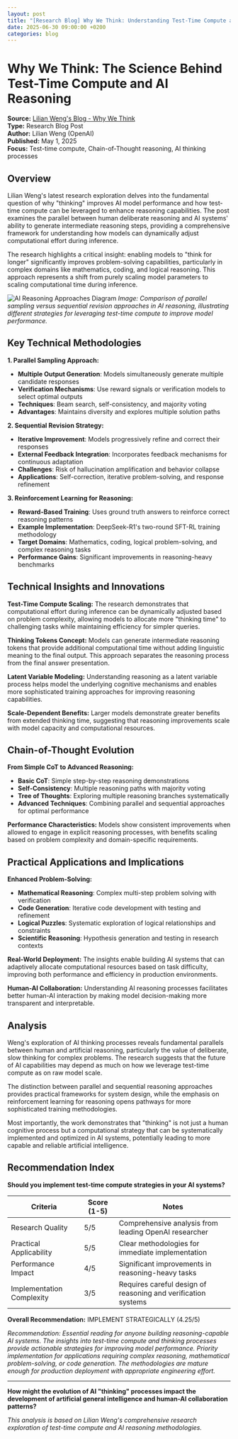 ```yaml
---
layout: post
title: "[Research Blog] Why We Think: Understanding Test-Time Compute and AI Reasoning"
date: 2025-06-30 09:00:00 +0200
categories: blog
---
```


# Why We Think: The Science Behind Test-Time Compute and AI Reasoning

**Source:** [Lilian Weng's Blog - Why We Think](https://lilianweng.github.io/posts/2025-05-01-thinking/)  
**Type:** Research Blog Post  
**Author:** Lilian Weng (OpenAI)  
**Published:** May 1, 2025  
**Focus:** Test-time compute, Chain-of-Thought reasoning, AI thinking processes

## Overview

Lilian Weng's latest research exploration delves into the fundamental question of why "thinking" improves AI model performance and how test-time compute can be leveraged to enhance reasoning capabilities. The post examines the parallel between human deliberate reasoning and AI systems' ability to generate intermediate reasoning steps, providing a comprehensive framework for understanding how models can dynamically adjust computational effort during inference.

The research highlights a critical insight: enabling models to "think for longer" significantly improves problem-solving capabilities, particularly in complex domains like mathematics, coding, and logical reasoning. This approach represents a shift from purely scaling model parameters to scaling computational time during inference.

![AI Reasoning Approaches Diagram](https://lilianweng.github.io/posts/2025-05-01-thinking/parallel_vs_sequential.png "Parallel vs Sequential Reasoning")
*Image: Comparison of parallel sampling versus sequential revision approaches in AI reasoning, illustrating different strategies for leveraging test-time compute to improve model performance.*

## Key Technical Methodologies

**1. Parallel Sampling Approach:**
- **Multiple Output Generation**: Models simultaneously generate multiple candidate responses
- **Verification Mechanisms**: Use reward signals or verification models to select optimal outputs
- **Techniques**: Beam search, self-consistency, and majority voting
- **Advantages**: Maintains diversity and explores multiple solution paths

**2. Sequential Revision Strategy:**
- **Iterative Improvement**: Models progressively refine and correct their responses
- **External Feedback Integration**: Incorporates feedback mechanisms for continuous adaptation
- **Challenges**: Risk of hallucination amplification and behavior collapse
- **Applications**: Self-correction, iterative problem-solving, and response refinement

**3. Reinforcement Learning for Reasoning:**
- **Reward-Based Training**: Uses ground truth answers to reinforce correct reasoning patterns
- **Example Implementation**: DeepSeek-R1's two-round SFT-RL training methodology
- **Target Domains**: Mathematics, coding, logical problem-solving, and complex reasoning tasks
- **Performance Gains**: Significant improvements in reasoning-heavy benchmarks

## Technical Insights and Innovations

**Test-Time Compute Scaling:**
The research demonstrates that computational effort during inference can be dynamically adjusted based on problem complexity, allowing models to allocate more "thinking time" to challenging tasks while maintaining efficiency for simpler queries.

**Thinking Tokens Concept:**
Models can generate intermediate reasoning tokens that provide additional computational time without adding linguistic meaning to the final output. This approach separates the reasoning process from the final answer presentation.

**Latent Variable Modeling:**
Understanding reasoning as a latent variable process helps model the underlying cognitive mechanisms and enables more sophisticated training approaches for improving reasoning capabilities.

**Scale-Dependent Benefits:**
Larger models demonstrate greater benefits from extended thinking time, suggesting that reasoning improvements scale with model capacity and computational resources.

## Chain-of-Thought Evolution

**From Simple CoT to Advanced Reasoning:**
- **Basic CoT**: Simple step-by-step reasoning demonstrations
- **Self-Consistency**: Multiple reasoning paths with majority voting
- **Tree of Thoughts**: Exploring multiple reasoning branches systematically
- **Advanced Techniques**: Combining parallel and sequential approaches for optimal performance

**Performance Characteristics:**
Models show consistent improvements when allowed to engage in explicit reasoning processes, with benefits scaling based on problem complexity and domain-specific requirements.

## Practical Applications and Implications

**Enhanced Problem-Solving:**
- **Mathematical Reasoning**: Complex multi-step problem solving with verification
- **Code Generation**: Iterative code development with testing and refinement
- **Logical Puzzles**: Systematic exploration of logical relationships and constraints
- **Scientific Reasoning**: Hypothesis generation and testing in research contexts

**Real-World Deployment:**
The insights enable building AI systems that can adaptively allocate computational resources based on task difficulty, improving both performance and efficiency in production environments.

**Human-AI Collaboration:**
Understanding AI reasoning processes facilitates better human-AI interaction by making model decision-making more transparent and interpretable.

## Analysis

Weng's exploration of AI thinking processes reveals fundamental parallels between human and artificial reasoning, particularly the value of deliberate, slow thinking for complex problems. The research suggests that the future of AI capabilities may depend as much on how we leverage test-time compute as on raw model scale.

The distinction between parallel and sequential reasoning approaches provides practical frameworks for system design, while the emphasis on reinforcement learning for reasoning opens pathways for more sophisticated training methodologies.

Most importantly, the work demonstrates that "thinking" is not just a human cognitive process but a computational strategy that can be systematically implemented and optimized in AI systems, potentially leading to more capable and reliable artificial intelligence.

## Recommendation Index

**Should you implement test-time compute strategies in your AI systems?**

| Criteria | Score (1-5) | Notes |
|----------|-------------|-------|
| Research Quality | 5/5 | Comprehensive analysis from leading OpenAI researcher |
| Practical Applicability | 5/5 | Clear methodologies for immediate implementation |
| Performance Impact | 4/5 | Significant improvements in reasoning-heavy tasks |
| Implementation Complexity | 3/5 | Requires careful design of reasoning and verification systems |

**Overall Recommendation:** IMPLEMENT STRATEGICALLY (4.25/5)

*Recommendation: Essential reading for anyone building reasoning-capable AI systems. The insights into test-time compute and thinking processes provide actionable strategies for improving model performance. Priority implementation for applications requiring complex reasoning, mathematical problem-solving, or code generation. The methodologies are mature enough for production deployment with appropriate engineering effort.*

---

**How might the evolution of AI "thinking" processes impact the development of artificial general intelligence and human-AI collaboration patterns?**

*This analysis is based on Lilian Weng's comprehensive research exploration of test-time compute and AI reasoning methodologies.*